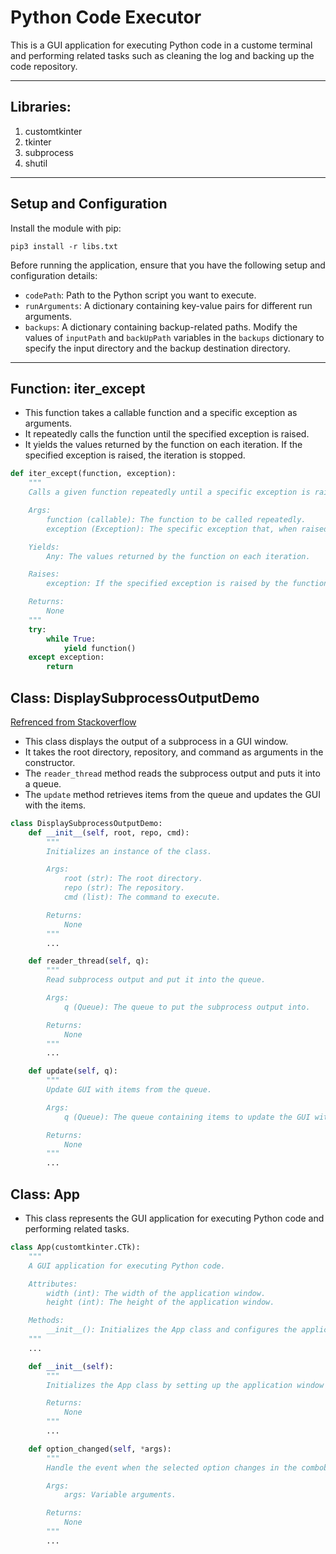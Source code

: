 # Python Code Executor

This is a GUI application for executing Python code in a custome terminal and performing related tasks such as cleaning the log and backing up the code repository.

---

## Libraries:
1.  customtkinter
2.  tkinter
3.  subprocess
4.  shutil

---

## Setup and Configuration
Install the module with pip:
```
pip3 install -r libs.txt
```
Before running the application, ensure that you have the following setup and configuration details:

- `codePath`: Path to the Python script you want to execute.
- `runArguments`: A dictionary containing key-value pairs for different run arguments.
- `backups`: A dictionary containing backup-related paths. Modify the values of `inputPath` and `backUpPath` variables in the `backups` dictionary to specify the input directory and the backup destination directory.

---
## Function: iter_except
- This function takes a callable function and a specific exception as arguments. 
- It repeatedly calls the function until the specified exception is raised. 
- It yields the values returned by the function on each iteration. If the specified exception is raised, the iteration is stopped.
```python
def iter_except(function, exception):
    """
    Calls a given function repeatedly until a specific exception is raised.

    Args:
        function (callable): The function to be called repeatedly.
        exception (Exception): The specific exception that, when raised, stops the iteration.

    Yields:
        Any: The values returned by the function on each iteration.

    Raises:
        exception: If the specified exception is raised by the function.

    Returns:
        None
    """
    try:
        while True:
            yield function()
    except exception:
        return
```
## Class: DisplaySubprocessOutputDemo
[Refrenced from Stackoverflow](https://stackoverflow.com/questions/665566/redirect-command-line-results-to-a-tkinter-gui)
- This class displays the output of a subprocess in a GUI window.
- It takes the root directory, repository, and command as arguments in the constructor. 
- The `reader_thread` method reads the subprocess output and puts it into a queue. 
- The `update` method retrieves items from the queue and updates the GUI with the items.
```python
class DisplaySubprocessOutputDemo:
    def __init__(self, root, repo, cmd):
        """
        Initializes an instance of the class.

        Args:
            root (str): The root directory.
            repo (str): The repository.
            cmd (list): The command to execute.

        Returns:
            None
        """
        ...

    def reader_thread(self, q):
        """
        Read subprocess output and put it into the queue.

        Args:
            q (Queue): The queue to put the subprocess output into.

        Returns:
            None
        """
        ...

    def update(self, q):
        """
        Update GUI with items from the queue.

        Args:
            q (Queue): The queue containing items to update the GUI with.

        Returns:
            None
        """
        ...
```
## Class: App
- This class represents the GUI application for executing Python code and performing related tasks.
```python
class App(customtkinter.CTk):
    """
    A GUI application for executing Python code.

    Attributes:
        width (int): The width of the application window.
        height (int): The height of the application window.

    Methods:
        __init__(): Initializes the App class and configures the application window.
    """
    ...

    def __init__(self):
        """
        Initializes the App class by setting up the application window and its components.

        Returns:
            None
        """
        ...

    def option_changed(self, *args):
        """
        Handle the event when the selected option changes in the combobox.

        Args:
            args: Variable arguments.

        Returns:
            None
        """
        ...
```
